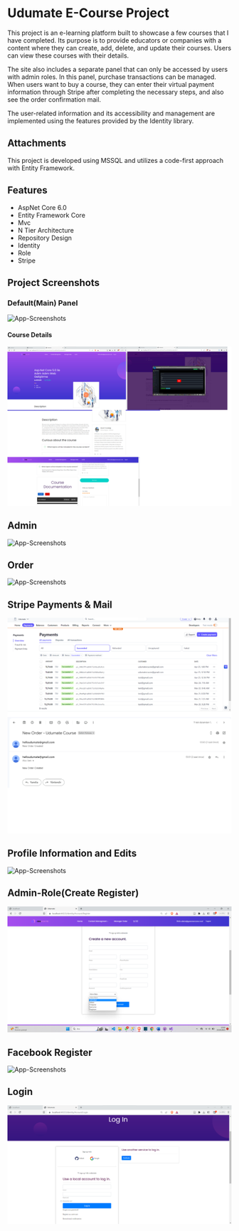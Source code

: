 
# Udumate E-Course Project

This project is an e-learning platform built to showcase a few courses that I have completed. Its purpose is to provide educators or companies with a content where they can create, add, delete, and update their courses. Users can view these courses with their details.

The site also includes a separate panel that can only be accessed by users with admin roles. In this panel, purchase transactions can be managed. When users want to buy a course, they can enter their virtual payment information through Stripe after completing the necessary steps, and also see the order confirmation mail.

The user-related information and its accessibility and management are implemented using the features provided by the Identity library.


## Attachments

This project is developed using MSSQL and utilizes a code-first approach with Entity Framework.

  
## Features

- AspNet Core 6.0
- Entity Framework Core
- Mvc
- N Tier Architecture
- Repository Design
- Identity
- Role
- Stripe

  
## Project Screenshots

### Default(Main) Panel
![App-Screenshots](https://github.com/gamzemeryemkaya/E-Commerce-Udumate/blob/main/E-Ticaret%20Uygulamas%C4%B1/images/courseone.png?raw=true)

#### Course Details
![App-Screenshots](https://github.com/gamzemeryemkaya/E-Commerce-Udumate/blob/main/E-Ticaret%20Uygulamas%C4%B1/images/u%C4%B1.png?raw=true)

## Admin 
![App-Screenshots](https://github.com/gamzemeryemkaya/E-Commerce-Udumate/blob/main/E-Ticaret%20Uygulamas%C4%B1/images/admin.png?raw=true)

## Order
![App-Screenshots](https://github.com/gamzemeryemkaya/E-Commerce-Udumate/blob/main/E-Ticaret%20Uygulamas%C4%B1/images/order.png?raw=true)

## Stripe Payments & Mail
![App-Screenshots](https://github.com/gamzemeryemkaya/E-Commerce-Udumate/blob/main/E-Ticaret%20Uygulamas%C4%B1/images/notification.png?raw=true)

## Profile Information and Edits
![App-Screenshots](https://github.com/gamzemeryemkaya/E-Commerce-Udumate/blob/main/E-Ticaret%20Uygulamas%C4%B1/images/userregister.png?raw=true)

## Admin-Role(Create Register)
![App-Screenshots](https://github.com/gamzemeryemkaya/E-Commerce-Udumate/blob/main/E-Ticaret%20Uygulamas%C4%B1/images/role.png?raw=true)

## Facebook Register
![App-Screenshots](https://github.com/gamzemeryemkaya/E-Commerce-Udumate/blob/main/E-Ticaret%20Uygulamas%C4%B1/images/register.png?raw=true)

## Login
![App-Screenshots](https://github.com/gamzemeryemkaya/E-Commerce-Udumate/blob/main/E-Ticaret%20Uygulamas%C4%B1/images/login.png?raw=true)

